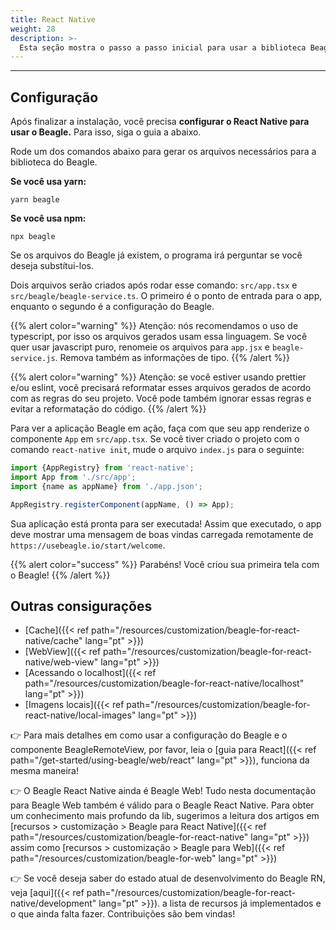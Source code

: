```yaml
---
title: React Native
weight: 28
description: >-
  Esta seção mostra o passo a passo inicial para usar a biblioteca Beagle em projetos React Native.
---
```


---

## **Configuração**
Após finalizar a instalação, você precisa **configurar o React Native para usar o Beagle.** Para isso,
siga o guia a abaixo.

Rode um dos comandos abaixo para gerar os arquivos necessários para a biblioteca do Beagle.

**Se você usa yarn:**
```text
yarn beagle
```

**Se você usa npm:**
```text
npx beagle
```

Se os arquivos do Beagle já existem, o programa irá perguntar se você deseja substítui-los.

Dois arquivos serão criados após rodar esse comando: `src/app.tsx` e `src/beagle/beagle-service.ts`.
O primeiro é o ponto de entrada para o app, enquanto o segundo é a configuração do Beagle.

{{% alert color="warning" %}}
Atenção: nós recomendamos o uso de typescript, por isso os arquivos gerados usam essa linguagem. Se
você quer usar javascript puro, renomeie os arquivos para `app.jsx` e `beagle-service.js`. Remova
também as informações de tipo.
{{% /alert %}}

{{% alert color="warning" %}}
Atenção: se você estiver usando prettier e/ou eslint, você  precisará reformatar esses arquivos
gerados de acordo com as regras do seu projeto. Você pode também ignorar essas regras e evitar a
reformatação do código.
{{% /alert %}}

Para ver a aplicação Beagle em ação, faça com que seu app renderize o componente `App` em
`src/app.tsx`. Se você tiver criado o projeto com o comando `react-native init`, mude o arquivo
`index.js` para o seguinte:

```javascript
import {AppRegistry} from 'react-native';
import App from './src/app';
import {name as appName} from './app.json';

AppRegistry.registerComponent(appName, () => App);
```

Sua aplicação está pronta para ser executada! Assim que executado, o app deve mostrar uma mensagem
de boas vindas carregada remotamente de `https://usebeagle.io/start/welcome`.

{{% alert color="success" %}}
Parabéns! Você criou sua primeira tela com o Beagle!
{{% /alert %}}

## Outras consigurações

- [Cache]({{< ref path="/resources/customization/beagle-for-react-native/cache" lang="pt" >}})
- [WebView]({{< ref path="/resources/customization/beagle-for-react-native/web-view" lang="pt" >}})
- [Acessando o localhost]({{< ref path="/resources/customization/beagle-for-react-native/localhost" lang="pt" >}})
- [Imagens locais]({{< ref path="/resources/customization/beagle-for-react-native/local-images" lang="pt" >}})

👉 Para mais detalhes em como usar a configuração do Beagle e o componente BeagleRemoteView, por
favor, leia o [guia para React]({{< ref path="/get-started/using-beagle/web/react" lang="pt" >}}),
funciona da mesma maneira!

👉 O Beagle React Native ainda é Beagle Web! Tudo nesta documentação para Beagle Web também é válido
para o Beagle React Native. Para obter um conhecimento mais profundo da lib, sugerimos a leitura
dos artigos em
[recursos > customização > Beagle para React Native]({{< ref path="/resources/customization/beagle-for-react-native" lang="pt" >}})
assim como
[recursos > customização > Beagle para Web]({{< ref path="/resources/customization/beagle-for-web" lang="pt" >}})

👉 Se você deseja saber do estado atual de desenvolvimento do Beagle RN, veja
[aqui]({{< ref path="/resources/customization/beagle-for-react-native/development" lang="pt" >}}).
a lista de recursos já implementados e o que ainda falta fazer. Contribuições são bem vindas!
